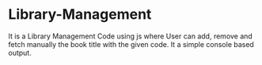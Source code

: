 # Library-Management
It is a Library Management Code using js where User can add, remove and fetch manually the book title with the given code. It a simple console based output.
